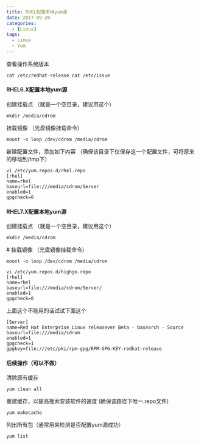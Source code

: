 ```yaml
---
title: RHEL配置本地yum源
date: 2017-09-20 
categories: 
  - [Linux]
tags: 
  - Linux
  - Yum
---
```




查看操作系统版本 

```shell
cat /etc/redhat-release cat /etc/issue  
```

#### RHEL6.X配置本地yum源

创建挂载点 （就是一个空目录，建议用这个） 

```
mkdir /media/cdrom 
```

挂载镜像 （光盘镜像挂载命令） 

```
mount -o loop /dev/cdrom /media/cdrom
```

新建配置文件，添加如下内容  （确保该目录下仅保存这一个配置文件，可将原来的移动到/tmp下）

```
vi /etc/yum.repos.d/rhel.repo  
[rhel]  
name=rhel  
baseurl=file:///media/cdrom/Server  
enabled=1        
gpgcheck=0      
```

#### RHEL7.X配置本地yum源

创建挂载点 （就是一个空目录，建议用这个） 

```
mkdir /media/cdrom
```

\# 挂载镜像 （光盘镜像挂载命令） 

```
mount -o loop /dev/cdrom /media/cdrom
```

```
vi /etc/yum.repos.d/highgo.repo 
[rhel] 
name=rhel 
baseurl=file:///media/cdrom/Server/ 
enabled=1 
gpgcheck=0  
```

上面这个不能用的话试试下面这个  

```
[Server] 
name=Red Hat Enterprise Linux releasever Beta - basearch - Source 
baseurl=file:///media/cdrom 
enabled=1 
gpgcheck=1 
gpgkey=file:///etc/pki/rpm-gpg/RPM-GPG-KEY-redhat-release  
```

#### 后续操作（可以不做）

清除原有缓存 

```
yum clean all  
```

重建缓存，以提高搜索安装软件的速度  (确保该路径下唯一.repo文件) 

```
yum makecache 
```

列出所有包（通常用来检测是否配置yum源成功） 

```
yum list
```


